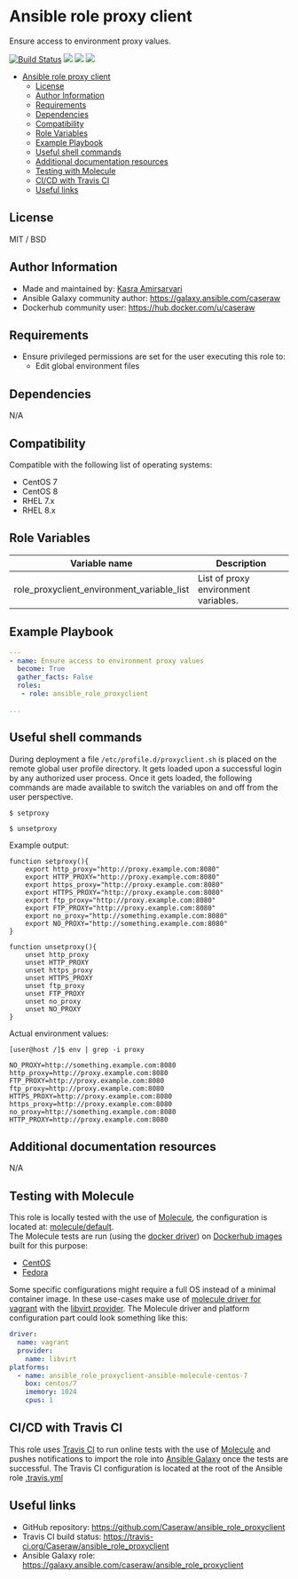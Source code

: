 # Ansible role proxy client

Ensure access to environment proxy values.

[![Build Status](https://travis-ci.org/Caseraw/ansible_role_proxyclient.svg?branch=master)](https://travis-ci.org/Caseraw/ansible_role_proxyclient) [<img src="https://img.shields.io/ansible/role/46851">](https://galaxy.ansible.com/caseraw/ansible_role_proxyclient) [<img src="https://img.shields.io/ansible/role/d/46851">](https://galaxy.ansible.com/caseraw/ansible_role_proxyclient) [<img src="https://img.shields.io/ansible/quality/46851">](https://galaxy.ansible.com/caseraw/ansible_role_proxyclient)

- [Ansible role proxy client](#ansible-role-proxy-client)
  - [License](#license)
  - [Author Information](#author-information)
  - [Requirements](#requirements)
  - [Dependencies](#dependencies)
  - [Compatibility](#compatibility)
  - [Role Variables](#role-variables)
  - [Example Playbook](#example-playbook)
  - [Useful shell commands](#useful-shell-commands)
  - [Additional documentation resources](#additional-documentation-resources)
  - [Testing with Molecule](#testing-with-molecule)
  - [CI/CD with Travis CI](#cicd-with-travis-ci)
  - [Useful links](#useful-links)

## License

MIT / BSD

## Author Information

- Made and maintained by: [Kasra Amirsarvari](https://www.linkedin.com/in/caseraw)
- Ansible Galaxy community author: <https://galaxy.ansible.com/caseraw>
- Dockerhub community user: <https://hub.docker.com/u/caseraw>

## Requirements

- Ensure privileged permissions are set for the user executing this role to:
  - Edit global environment files

## Dependencies

N/A

## Compatibility

Compatible with the following list of operating systems:

- CentOS 7
- CentOS 8
- RHEL 7.x
- RHEL 8.x

## Role Variables

| Variable name | Description |
|---------------|-------------|
| role_proxyclient_environment_variable_list | List of proxy environment variables. |

## Example Playbook

```yaml
---
- name: Ensure access to environment proxy values
  become: True
  gather_facts: False
  roles:
   - role: ansible_role_proxyclient

...
```

## Useful shell commands

During deployment a file `/etc/profile.d/proxyclient.sh` is placed on the remote global user profile directory. It gets loaded upon a successful login by any authorized user process. Once it gets loaded, the following commands are made available to switch the variables on and off from the user perspective.

```shell
$ setproxy

$ unsetproxy
```

Example output:

```shell
function setproxy(){
    export http_proxy="http://proxy.example.com:8080"
    export HTTP_PROXY="http://proxy.example.com:8080"
    export https_proxy="http://proxy.example.com:8080"
    export HTTPS_PROXY="http://proxy.example.com:8080"
    export ftp_proxy="http://proxy.example.com:8080"
    export FTP_PROXY="http://proxy.example.com:8080"
    export no_proxy="http://something.example.com:8080"
    export NO_PROXY="http://something.example.com:8080"
}

function unsetproxy(){
    unset http_proxy
    unset HTTP_PROXY
    unset https_proxy
    unset HTTPS_PROXY
    unset ftp_proxy
    unset FTP_PROXY
    unset no_proxy
    unset NO_PROXY
}
```

Actual environment values:

```shell
[user@host /]$ env | grep -i proxy

NO_PROXY=http://something.example.com:8080
http_proxy=http://proxy.example.com:8080
FTP_PROXY=http://proxy.example.com:8080
ftp_proxy=http://proxy.example.com:8080
HTTPS_PROXY=http://proxy.example.com:8080
https_proxy=http://proxy.example.com:8080
no_proxy=http://something.example.com:8080
HTTP_PROXY=http://proxy.example.com:8080

```

## Additional documentation resources

N/A

## Testing with Molecule

This role is locally tested with the use of [Molecule](https://molecule.readthedocs.io/en/latest/), the configuration is located at: [molecule/default](molecule/default).  
The Molecule tests are run (using the [docker driver](https://molecule.readthedocs.io/en/latest/configuration.html#docker)) on [Dockerhub images](https://hub.docker.com/u/caseraw) built for this purpose:

- [CentOS](https://hub.docker.com/r/caseraw/ansible-molecule-centos)
- [Fedora](https://hub.docker.com/r/caseraw/ansible-molecule-fedora)

Some specific configurations might require a full OS instead of a minimal container image. In these use-cases make use of [molecule driver for vagrant](https://molecule.readthedocs.io/en/latest/configuration.html#vagrant) with the [libvirt provider](https://molecule.readthedocs.io/en/latest/configuration.html#molecule-vagrant-module). The Molecule driver and platform configuration part could look something like this:

```yaml
driver:
  name: vagrant
  provider:
    name: libvirt
platforms:
  - name: ansible_role_proxyclient-ansible-molecule-centos-7
    box: centos/7
    imemory: 1024
    cpus: 1
```

## CI/CD with Travis CI

This role uses [Travis CI](https://travis-ci.org/) to run online tests with the use of [Molecule](https://molecule.readthedocs.io/en/latest/) and pushes notifications to import the role into [Ansible Galaxy](https://galaxy.ansible.com/) once the tests are successful. The Travis CI configuration is located at the root of the Ansible role [.travis.yml](.travis.yml)

## Useful links

- GitHub repository: <https://github.com/Caseraw/ansible_role_proxyclient>
- Travis CI build status: <https://travis-ci.org/Caseraw/ansible_role_proxyclient>
- Ansible Galaxy role: <https://galaxy.ansible.com/caseraw/ansible_role_proxyclient>
